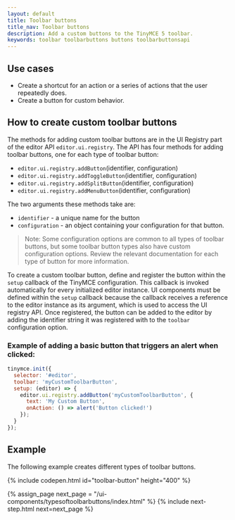 ```yaml
---
layout: default
title: Toolbar buttons
title_nav: Toolbar buttons
description: Add a custom buttons to the TinyMCE 5 toolbar.
keywords: toolbar toolbarbuttons buttons toolbarbuttonsapi
---
```


## Use cases

* Create a shortcut for an action or a series of actions that the user repeatedly does.
* Create a button for custom behavior.

## How to create custom toolbar buttons

The methods for adding custom toolbar buttons are in the UI Registry part of the editor API `editor.ui.registry`. The API has four methods for adding toolbar buttons, one for each type of toolbar button:

* `editor.ui.registry.addButton`(identifier, configuration)
* `editor.ui.registry.addToggleButton`(identifier, configuration)
* `editor.ui.registry.addSplitButton`(identifier, configuration)
* `editor.ui.registry.addMenuButton`(identifier, configuration)

The two arguments these methods take are:

* `identifier` - a unique name for the button
* `configuration` - an object containing your configuration for that button.

> Note: Some configuration options are common to all types of toolbar buttons, but some toolbar button types also have custom configuration options. Review the relevant documentation for each type of button for more information.

To create a custom toolbar button, define and register the button within the `setup` callback of the TinyMCE configuration. This callback is invoked automatically for every initialized editor instance. UI components must be defined within the `setup` callback because the callback receives a reference to the editor instance as its argument, which is used to access the UI registry API. Once registered, the button can be added to the editor by adding the identifier string it was registered with to the `toolbar` configuration option.

### Example of adding a basic button that triggers an alert when clicked:

```js
tinymce.init({
  selector: '#editor',
  toolbar: 'myCustomToolbarButton',
  setup: (editor) => {
    editor.ui.registry.addButton('myCustomToolbarButton', {
      text: 'My Custom Button',
      onAction: () => alert('Button clicked!')
    });
  }
});
```

## Example

The following example creates different types of toolbar buttons.

{% include codepen.html id="toolbar-button" height="400" %}

{% assign_page next_page = "/ui-components/typesoftoolbarbuttons/index.html" %}
{% include next-step.html next=next_page %}